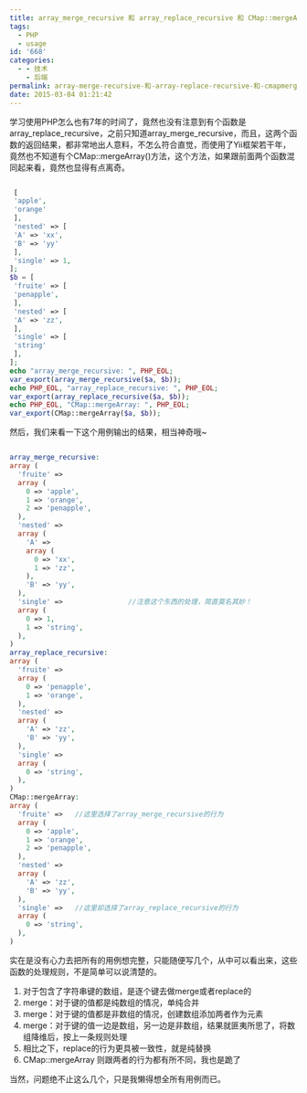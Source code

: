 ```yaml
---
title: array_merge_recursive 和 array_replace_recursive 和 CMap::mergeArray
tags:
  - PHP
  - usage
id: '668'
categories:
  - - 技术
    - 后端
permalink: array-merge-recursive-和-array-replace-recursive-和-cmapmergearray/
date: 2015-03-04 01:21:42
---
```


学习使用PHP怎么也有7年的时间了，竟然也没有注意到有个函数是array_replace_recursive，之前只知道array_merge_recursive，而且，这两个函数的返回结果，都非常地出人意料，不怎么符合直觉，而使用了Yii框架若干年，竟然也不知道有个CMap::mergeArray()方法，这个方法，如果跟前面两个函数混同起来看，竟然也显得有点离奇。

 

```php

 [
 'apple',
 'orange'
 ],
 'nested' => [
 'A' => 'xx',
 'B' => 'yy'
 ],
 'single' => 1,
];
$b = [
 'fruite' => [
 'penapple',
 ],
 'nested' => [
 'A' => 'zz',
 ],
 'single' => [
 'string'
 ],
];
echo "array_merge_recursive: ", PHP_EOL;
var_export(array_merge_recursive($a, $b));
echo PHP_EOL, "array_replace_recursive: ", PHP_EOL;
var_export(array_replace_recursive($a, $b));
echo PHP_EOL, "CMap::mergeArray: ", PHP_EOL;
var_export(CMap::mergeArray($a, $b));

```

然后，我们来看一下这个用例输出的结果，相当神奇哦~

```php

array_merge_recursive: 
array (
  'fruite' => 
  array (
    0 => 'apple',
    1 => 'orange',
    2 => 'penapple',
  ),
  'nested' => 
  array (
    'A' => 
    array (
      0 => 'xx',
      1 => 'zz',
    ),
    'B' => 'yy',
  ),
  'single' =>                //注意这个东西的处理，简直莫名其妙！
  array (
    0 => 1,
    1 => 'string',
  ),
)
array_replace_recursive: 
array (
  'fruite' => 
  array (
    0 => 'penapple',
    1 => 'orange',
  ),
  'nested' => 
  array (
    'A' => 'zz',
    'B' => 'yy',
  ),
  'single' => 
  array (
    0 => 'string',
  ),
)
CMap::mergeArray: 
array (
  'fruite' =>   //这里选择了array_merge_recursive的行为
  array (
    0 => 'apple',
    1 => 'orange',
    2 => 'penapple',
  ),
  'nested' => 
  array (
    'A' => 'zz',
    'B' => 'yy',
  ),
  'single' =>   //这里却选择了array_replace_recursive的行为
  array (
    0 => 'string',
  ),
)

```

实在是没有心力去把所有的用例想完整，只能随便写几个，从中可以看出来，这些函数的处理规则，不是简单可以说清楚的。

1.  对于包含了字符串键的数组，是逐个键去做merge或者replace的
2.  merge：对于键的值都是纯数组的情况，单纯合并
3.  merge：对于键的值都是非数组的情况，创建数组添加两者作为元素
4.  merge：对于键的值一边是数组，另一边是非数组，结果就匪夷所思了，将数组降维后，按上一条规则处理
5.  相比之下，replace的行为更具被一致性，就是纯替换
6.  CMap::mergeArray 则跟两者的行为都有所不同，我也是跪了

当然，问题绝不止这么几个，只是我懒得想全所有用例而已。